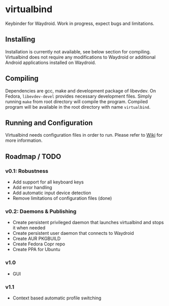 # virtualbind
Keybinder for Waydroid. Work in progress, expect bugs and limitations.
## Installing
Installation is currently not available, see below section for compiling. Virtualbind does not require any modifications to Waydroid or additional Android applications installed on Waydroid.
## Compiling
Dependencies are gcc, make and development package of libevdev. On Fedora, `libevdev-devel` provides necessary development files. Simply running `make` from root directory will compile the program. Compiled program will be available in the root directory with name `virtualbind`.
## Running and Configuration
Virtualbind needs configuration files in order to run. Please refer to [Wiki](https://github.com/mrvictory1/virtualbind/wiki) for more information.
## Roadmap / TODO
### v0.1: Robustness
* Add support for all keyboard keys
* Add error handling
* Add automatic input device detection
* Remove limitations of configuration files (done)
### v0.2: Daemons & Publishing
* Create persistent privileged daemon that launches virtualbind and stops it when needed
* Create persistent user daemon that connects to Waydroid
* Create AUR PKGBUILD
* Create Fedora Copr repo
* Create PPA for Ubuntu
### v1.0
* GUI
### v1.1
* Context based automatic profile switching

